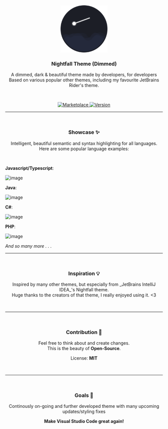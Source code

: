 <p align="center">
   <br />
   <a href="https://marketplace.visualstudio.com/items?itemName=einknuffy.nightfall-dimmed" target="_blank"><img width="150px" src="/images/logo-dimmed.png" /></a>
   <h3 align="center"><b>Nightfall Theme (Dimmed)</b></h3>
   <p align="center">A dimmed, dark & beautiful theme made by developers, for developers <br/> Based on various popular other themes, including my favourite JetBrains Rider's theme.</p>
   <br/>
   <p align="center" style="align: center">
      <a href="https://marketplace.visualstudio.com/items?itemName=einknuffy.nightfall-dimmed" target="_blank">
        <img src="https://img.shields.io/visual-studio-marketplace/r/einknuffy.nightfall-dimmed" alt="Marketplace" />
      </a>
     <a href="https://github.com/einKnuffy/nightfall-theme" target="_blank">
        <img src="https://img.shields.io/github/package-json/v/einknuffy/nightfall-theme" alt="Version" />
      </a>
   </p>
</p>

---

<p align="center">
   <br />
   <h3 align="center"><b>Showcase ✨</b></h3>
   <p align="center">Intelligent, beautiful semantic and syntax highlighting for all languages. <br />Here are some popular language examples:</p>
   <br/>
</p>

**Javascript/Typescript**:

![image](https://user-images.githubusercontent.com/66639485/219090266-cd6eecf4-e3d1-45e3-bdf6-5833ae5783f0.png)

**Java**:

![image](https://user-images.githubusercontent.com/66639485/219090477-e715aea7-4883-4d81-85a8-bb4b6173dc4f.png)

**C#**:

![image](https://user-images.githubusercontent.com/66639485/219090608-dfce065c-c65c-494d-b571-5c3035be5f09.png)

**PHP**:

![image](https://user-images.githubusercontent.com/66639485/219090871-1ccbfa64-93ce-4c62-a089-71a4a4bcf7ff.png)

_And so many more . . ._

---

<p align="center">
   <br />
   <h3 align="center"><b>Inspiration 💡</b></h3>
   <p align="center">Inspired by many other themes, but especially from _JetBrains IntelliJ IDEA_'s Nightfall theme. <br />Huge thanks to the creators of that theme, I really enjoyed using it. <3 </p>
   <br/>
</p>

---

<p align="center">
   <br />
   <h3 align="center"><b>Contribution 🤝</b></h3>
   <p align="center">Feel free to think about and create changes. <br /> This is the beauty of <b>Open-Source</b>. </p>
   <p align="center">License: <b>MIT</b></p>
   <br/>
</p>

---

<p align="center">
   <br />
   <h3 align="center"><b>Goals 🎯</b></h3>
   <p align="center">Continously on-going and further developed theme with many upcoming updates/styling fixes</p>
     <p align="center"><b>Make Visual Studio Code great again!</b></p>
   <br/>
</p>
